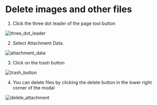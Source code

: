 # Delete images and other files

1. Click the three dot leader of the page tool button

<img :src="$withBase('/assets/images/three_dot_leader.png')" alt="three_dot_leader">

2. Select Attachment Data.

<img :src="$withBase('/assets/images/attachment_data.png')" alt="attachment_data">

3. Click on the trash button

<img :src="$withBase('/assets/images/trash_button.png')" alt="trash_button">

4. You can delete files by clicking the delete button in the lower right corner of the modal

<img :src="$withBase('/assets/images/delete_attachment.png')" alt="delete_attachment">
